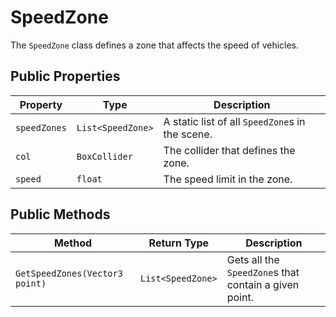 # SpeedZone

The `SpeedZone` class defines a zone that affects the speed of vehicles.

## Public Properties

| Property     | Type                | Description                                      |
| ------------ | ------------------- | ------------------------------------------------ |
| `speedZones` | `List<SpeedZone>`   | A static list of all `SpeedZone`s in the scene. |
| `col`        | `BoxCollider`       | The collider that defines the zone.              |
| `speed`      | `float`             | The speed limit in the zone.                     |

## Public Methods

| Method           | Return Type         | Description                               |
| ---------------- | ------------------- | ----------------------------------------- |
| `GetSpeedZones(Vector3 point)` | `List<SpeedZone>` | Gets all the `SpeedZone`s that contain a given point. |
